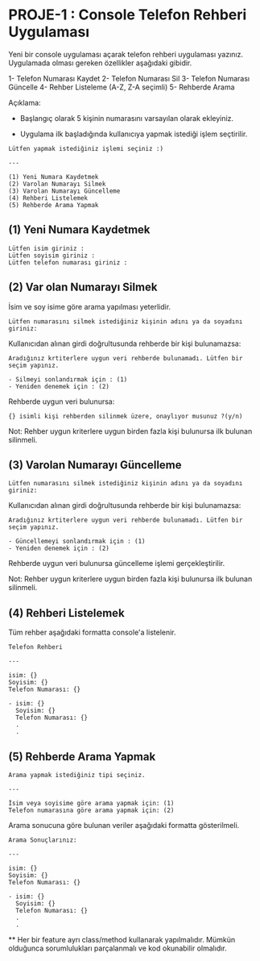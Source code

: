 # **PROJE-1 : Console Telefon Rehberi Uygulaması**

Yeni bir console uygulaması açarak telefon rehberi uygulaması yazınız. Uygulamada olması gereken özellikler aşağıdaki gibidir.

1- Telefon Numarası Kaydet
2- Telefon Numarası Sil
3- Telefon Numarası Güncelle
4- Rehber Listeleme (A-Z, Z-A seçimli)
5- Rehberde Arama

Açıklama:

- Başlangıç olarak 5 kişinin numarasını varsayılan olarak ekleyiniz.

- Uygulama ilk başladığında kullanıcıya yapmak istediği işlem seçtirilir.

```
Lütfen yapmak istediğiniz işlemi seçiniz :)

---

(1) Yeni Numara Kaydetmek
(2) Varolan Numarayı Silmek
(3) Varolan Numarayı Güncelleme
(4) Rehberi Listelemek
(5) Rehberde Arama Yapmak
```

## (1) Yeni Numara Kaydetmek

```
Lütfen isim giriniz :
Lütfen soyisim giriniz :
Lütfen telefon numarası giriniz :
```

## (2) Var olan Numarayı Silmek

İsim ve soy isime göre arama yapılması yeterlidir.

```
Lütfen numarasını silmek istediğiniz kişinin adını ya da soyadını giriniz:
```

Kullanıcıdan alınan girdi doğrultusunda rehberde bir kişi bulunamazsa:

```
Aradığınız krtiterlere uygun veri rehberde bulunamadı. Lütfen bir seçim yapınız.

- Silmeyi sonlandırmak için : (1)
- Yeniden denemek için : (2)
```

Rehberde uygun veri bulunursa:

```
{} isimli kişi rehberden silinmek üzere, onaylıyor musunuz ?(y/n)
```

Not: Rehber uygun kriterlere uygun birden fazla kişi bulunursa ilk bulunan silinmeli.

## (3) Varolan Numarayı Güncelleme

```
Lütfen numarasını silmek istediğiniz kişinin adını ya da soyadını giriniz:
```

Kullanıcıdan alınan girdi doğrultusunda rehberde bir kişi bulunamazsa:

```
Aradığınız krtiterlere uygun veri rehberde bulunamadı. Lütfen bir seçim yapınız.

- Güncellemeyi sonlandırmak için : (1)
- Yeniden denemek için : (2)
```

Rehberde uygun veri bulunursa güncelleme işlemi gerçekleştirilir.

Not: Rehber uygun kriterlere uygun birden fazla kişi bulunursa ilk bulunan silinmeli.

## (4) Rehberi Listelemek

Tüm rehber aşağıdaki formatta console'a listelenir.

```
Telefon Rehberi

---

isim: {}
Soyisim: {}
Telefon Numarası: {}

- isim: {}
  Soyisim: {}
  Telefon Numarası: {}
  .
  .
```

## (5) Rehberde Arama Yapmak

```
Arama yapmak istediğiniz tipi seçiniz.

---

İsim veya soyisime göre arama yapmak için: (1)
Telefon numarasına göre arama yapmak için: (2)
```

Arama sonucuna göre bulunan veriler aşağıdaki formatta gösterilmeli.

```
Arama Sonuçlarınız:

---

isim: {}
Soyisim: {}
Telefon Numarası: {}

- isim: {}
  Soyisim: {}
  Telefon Numarası: {}
  .
  .
```

\*\* Her bir feature ayrı class/method kullanarak yapılmalıdır. Mümkün olduğunca sorumlulukları parçalanmalı ve kod okunabilir olmalıdır.
